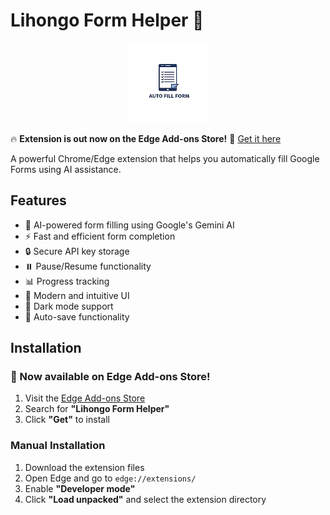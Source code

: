 # Lihongo Form Helper 🚀  
<p align="center">  
  <img src="./images/icon128.png" alt="Lihongo Form Helper Logo">  
</p>  

🔥 **Extension is out now on the Edge Add-ons Store!** 🎉 [Get it here](https://microsoftedge.microsoft.com/addons/detail/lihongo-form-helper/ocfjhlodaigkbokkinbbcidcedpeefmf)  

A powerful Chrome/Edge extension that helps you automatically fill Google Forms using AI assistance.  

## Features  

- 🤖 AI-powered form filling using Google's Gemini AI  
- ⚡ Fast and efficient form completion  
- 🔒 Secure API key storage  
- ⏸️ Pause/Resume functionality  
- 📊 Progress tracking  
- 🎨 Modern and intuitive UI  
- 🌙 Dark mode support  
- 🔄 Auto-save functionality  

## Installation  

### 🚀 Now available on Edge Add-ons Store!  
1. Visit the [Edge Add-ons Store](https://microsoftedge.microsoft.com/addons/detail/lihongo-form-helper/ocfjhlodaigkbokkinbbcidcedpeefmf)  
2. Search for **"Lihongo Form Helper"**  
3. Click **"Get"** to install  

### Manual Installation  
1. Download the extension files  
2. Open Edge and go to `edge://extensions/`  
3. Enable **"Developer mode"**  
4. Click **"Load unpacked"** and select the extension directory  
